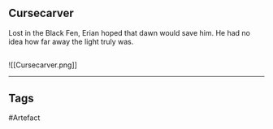 ## Cursecarver
Lost in the Black Fen, Erian hoped that dawn would save him. He had no idea how far away the light truly was.
## 
![[Cursecarver.png]]

---
## Tags
#Artefact